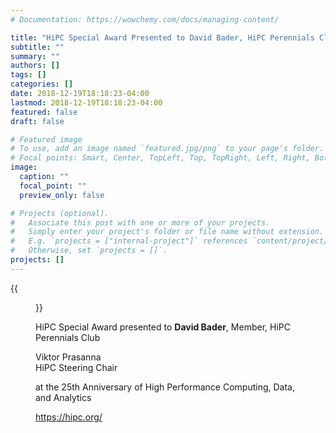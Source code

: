 ```yaml
---
# Documentation: https://wowchemy.com/docs/managing-content/

title: "HiPC Special Award Presented to David Bader, HiPC Perennials Club"
subtitle: ""
summary: ""
authors: []
tags: []
categories: []
date: 2018-12-19T18:18:23-04:00
lastmod: 2018-12-19T18:18:23-04:00
featured: false
draft: false

# Featured image
# To use, add an image named `featured.jpg/png` to your page's folder.
# Focal points: Smart, Center, TopLeft, Top, TopRight, Left, Right, BottomLeft, Bottom, BottomRight.
image:
  caption: ""
  focal_point: ""
  preview_only: false

# Projects (optional).
#   Associate this post with one or more of your projects.
#   Simply enter your project's folder or file name without extension.
#   E.g. `projects = ["internal-project"]` references `content/project/deep-learning/index.md`.
#   Otherwise, set `projects = []`.
projects: []
---
```


{{<figure src="award.jpg">}}

HiPC Special Award presented to **David Bader**, Member, HiPC Perennials Club

Viktor Prasanna   
HiPC Steering Chair

at the 25th Anniversary of High Performance Computing, Data, and Analytics

https://hipc.org/
